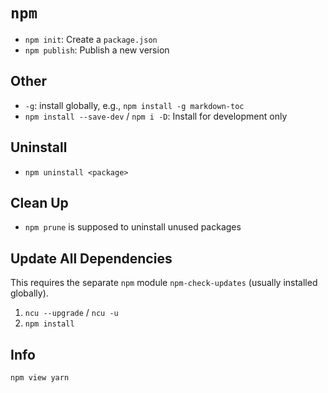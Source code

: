 # `npm`

- `npm init`: Create a `package.json`
- `npm publish`: Publish a new version

## Other

- `-g`: install globally, e.g., `npm install -g markdown-toc`
- `npm install --save-dev` / `npm i -D`: Install for development only

## Uninstall

- `npm uninstall <package>`

## Clean Up

- `npm prune` is supposed to uninstall unused packages

## Update All Dependencies

This requires the separate `npm` module `npm-check-updates` (usually installed globally).

1. `ncu --upgrade` / `ncu -u`
2. `npm install`

## Info

    npm view yarn
